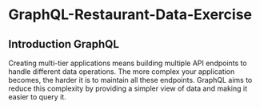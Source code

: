 # GraphQL-Restaurant-Data-Exercise

<h2>Introduction GraphQL </h2>
<p>Creating multi-tier applications means building multiple API endpoints to handle different data operations. The more complex your application becomes, the harder it is to maintain all these endpoints. GraphQL aims to reduce this complexity by providing a simpler view of data and making it easier to query it.</p>
